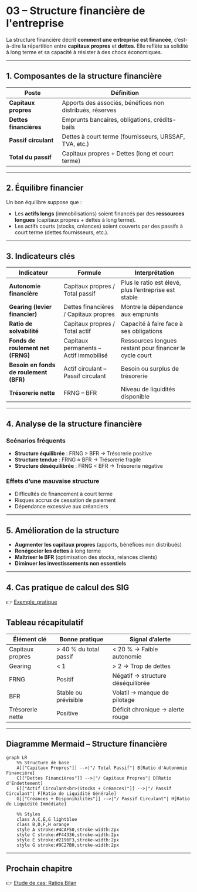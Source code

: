 # 03 – Structure financière de l'entreprise

La structure financière décrit **comment une entreprise est financée**, c’est-à-dire la répartition entre **capitaux propres** et **dettes**. Elle reflète sa solidité à long terme et sa capacité à résister à des chocs économiques.

---

## 1. Composantes de la structure financière

| **Poste**                         | **Définition**                                                                 |
|----------------------------------|--------------------------------------------------------------------------------|
| **Capitaux propres**             | Apports des associés, bénéfices non distribués, réserves                      |
| **Dettes financières**           | Emprunts bancaires, obligations, crédits-bails                                |
| **Passif circulant**             | Dettes à court terme (fournisseurs, URSSAF, TVA, etc.)                        |
| **Total du passif**              | Capitaux propres + Dettes (long et court terme)                               |

---

## 2. Équilibre financier

Un bon équilibre suppose que :

- Les **actifs longs** (immobilisations) soient financés par des **ressources longues** (capitaux propres + dettes à long terme).
- Les actifs courts (stocks, créances) soient couverts par des passifs à court terme (dettes fournisseurs, etc.).

---

## 3. Indicateurs clés

| **Indicateur**                  | **Formule**                                                | **Interprétation**                                 |
|--------------------------------|-------------------------------------------------------------|----------------------------------------------------|
| **Autonomie financière**       | Capitaux propres / Total passif                            | Plus le ratio est élevé, plus l’entreprise est stable |
| **Gearing (levier financier)** | Dettes financières / Capitaux propres                      | Montre la dépendance aux emprunts                   |
| **Ratio de solvabilité**       | Capitaux propres / Total actif                             | Capacité à faire face à ses obligations             |
| **Fonds de roulement net (FRNG)** | Capitaux permanents – Actif immobilisé                    | Ressources longues restant pour financer le cycle court |
| **Besoin en fonds de roulement (BFR)** | Actif circulant – Passif circulant                      | Besoin ou surplus de trésorerie                     |
| **Trésorerie nette**           | FRNG – BFR                                                 | Niveau de liquidités disponible                     |

---

## 4. Analyse de la structure financière

### Scénarios fréquents

- **Structure équilibrée** : FRNG > BFR → Trésorerie positive
- **Structure tendue** : FRNG ≈ BFR → Trésorerie fragile
- **Structure déséquilibrée** : FRNG < BFR → Trésorerie négative

### Effets d’une mauvaise structure

- Difficultés de financement à court terme
- Risques accrus de cessation de paiement
- Dépendance excessive aux créanciers

---

## 5. Amélioration de la structure

- **Augmenter les capitaux propres** (apports, bénéfices non distribués)
- **Renégocier les dettes** à long terme
- **Maîtriser le BFR** (optimisation des stocks, relances clients)
- **Diminuer les investissements non essentiels**

---
## 4. Cas pratique de calcul des SIG
👉 [Exemple_pratique](./cas_pratique_structure_financiere.md)

## Tableau récapitulatif

| Élément clé                  | Bonne pratique                          | Signal d’alerte                        |
|-----------------------------|------------------------------------------|----------------------------------------|
| Capitaux propres            | > 40 % du total passif                   | < 20 % → Faible autonomie              |
| Gearing                     | < 1                                      | > 2 → Trop de dettes                   |
| FRNG                        | Positif                                  | Négatif → structure déséquilibrée     |
| BFR                         | Stable ou prévisible                     | Volatil → manque de pilotage           |
| Trésorerie nette            | Positive                                 | Déficit chronique → alerte rouge       |

---

## Diagramme Mermaid – Structure financière

```mermaid
graph LR
    %% Structure de base
    A[["Capitaux Propres"]] -->|"/ Total Passif"| B[Ratio d'Autonomie Financière]
    C[["Dettes Financières"]] -->|"/ Capitaux Propres"| D[Ratio d'Endettement]
    E[["Actif Circulant<br>(Stocks + Créances)"]] -->|"/ Passif Circulant"| F[Ratio de Liquidité Générale]
    G[["Créances + Disponibilités"]] -->|"/ Passif Circulant"| H[Ratio de Liquidité Immédiate]

    %% Styles
    class A,C,E,G lightblue
    class B,D,F,H orange
    style A stroke:#4CAF50,stroke-width:2px
    style C stroke:#F44336,stroke-width:2px
    style E stroke:#2196F3,stroke-width:2px
    style G stroke:#9C27B0,stroke-width:2px
```

---
## Prochain chapitre

👉 [Etude de cas: Ratios Bilan](./05_cas_pratique_ratios.md)

